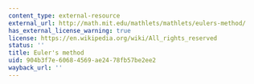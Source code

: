 ```yaml
---
content_type: external-resource
external_url: http://math.mit.edu/mathlets/mathlets/eulers-method/
has_external_license_warning: true
license: https://en.wikipedia.org/wiki/All_rights_reserved
status: ''
title: Euler's method
uid: 904b3f7e-6068-4569-ae24-78fb57be2ee2
wayback_url: ''
---
```


